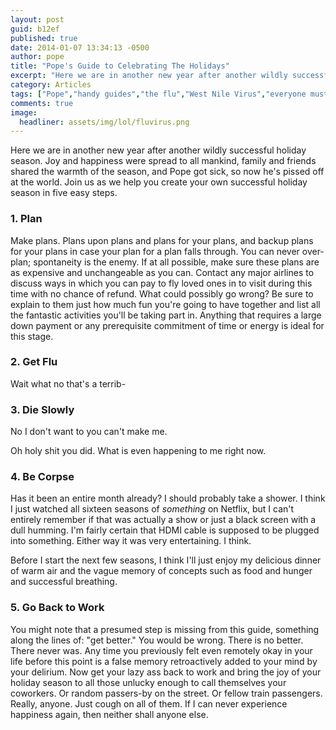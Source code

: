 ```yaml
---
layout: post
guid: b12ef
published: true
date: 2014-01-07 13:34:13 -0500
author: pope
title: "Pope's Guide to Celebrating The Holidays"
excerpt: "Here we are in another new year after another wildly successful holiday season. Joy and happiness were spread to all mankind, family and friends shared the warmth of the season, and Pope got sick, so now he's pissed off at the world. Join us as we help you create your own successful holiday season in five easy steps."
category: Articles
tags: ["Pope","handy guides","the flu","West Nile Virus","everyone must suffer as I have"]
comments: true 
image:
  headliner: assets/img/lol/fluvirus.png
---
```


Here we are in another new year after another wildly successful holiday season. Joy and happiness were spread to all mankind, family and friends shared the warmth of the season, and Pope got sick, so now he's pissed off at the world. Join us as we help you create your own successful holiday season in five easy steps.

### 1\. Plan

Make plans. Plans upon plans and plans for your plans, and backup plans for your plans in case your plan for a plan falls through. You can never over-plan; spontaneity is the enemy. If at all possible, make sure these plans are as expensive and unchangeable as you can. Contact any major airlines to discuss ways in which you can pay to fly loved ones in to visit during this time with no chance of refund. What could possibly go wrong? Be sure to explain to them just how much fun you're going to have together and list all the fantastic activities you'll be taking part in. Anything that requires a large down payment or any prerequisite commitment of time or energy is ideal for this stage.

### 2\. Get Flu

Wait what no that's a terrib-

### 3\. Die Slowly

No I don't want to you can't make me.

Oh holy shit you did. What is even happening to me right now.

### 4\. Be Corpse

Has it been an entire month already? I should probably take a shower. I think I just watched all sixteen seasons of _something_ on Netflix, but I can't entirely remember if that was actually a show or just a black screen with a dull humming. I'm fairly certain that HDMI cable is supposed to be plugged into something. Either way it was very entertaining. I think.

Before I start the next few seasons, I think I'll just enjoy my delicious dinner of warm air and the vague memory of concepts such as food and hunger and successful breathing.

### 5\. Go Back to Work

You might note that a presumed step is missing from this guide, something along the lines of: "get better." You would be wrong. There is no better. There never was. Any time you previously felt even remotely okay in your life before this point is a false memory retroactively added to your mind by your delirium. Now get your lazy ass back to work and bring the joy of your holiday season to all those unlucky enough to call themselves your coworkers. Or random passers-by on the street. Or fellow train passengers. Really, anyone. Just cough on all of them. If I can never experience happiness again, then neither shall anyone else.